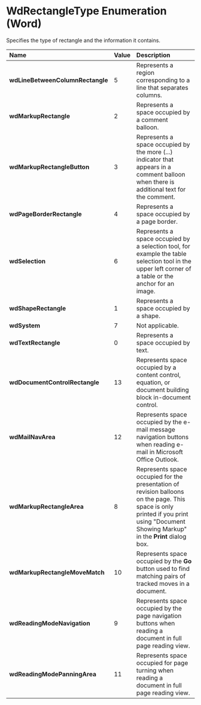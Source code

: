 
# WdRectangleType Enumeration (Word)

Specifies the type of rectangle and the information it contains.



|**Name**|**Value**|**Description**|
|:-----|:-----|:-----|
|**wdLineBetweenColumnRectangle**|5|Represents a region corresponding to a line that separates columns.|
|**wdMarkupRectangle**|2|Represents a space occupied by a comment balloon.|
|**wdMarkupRectangleButton**|3|Represents a space occupied by the more (...) indicator that appears in a comment balloon when there is additional text for the comment.|
|**wdPageBorderRectangle**|4|Represents a space occupied by a page border.|
|**wdSelection**|6|Represents a space occupied by a selection tool, for example the table selection tool in the upper left corner of a table or the anchor for an image.|
|**wdShapeRectangle**|1|Represents a space occupied by a shape.|
|**wdSystem**|7|Not applicable.|
|**wdTextRectangle**|0|Represents a space occupied by text.|
|**wdDocumentControlRectangle**|13|Represents space occupied by a content control, equation, or document building block in-document control.|
|**wdMailNavArea**|12|Represents space occupied by the e-mail message navigation buttons when reading e-mail in Microsoft Office Outlook.|
|**wdMarkupRectangleArea**|8|Represents space occupied for the presentation of revision balloons on the page. This space is only printed if you print using "Document Showing Markup" in the  **Print** dialog box.|
|**wdMarkupRectangleMoveMatch**|10|Represents space occupied by the  **Go** button used to find matching pairs of tracked moves in a document.|
|**wdReadingModeNavigation**|9|Represents space occupied by the page navigation buttons when reading a document in full page reading view.|
|**wdReadingModePanningArea**|11|Represents space occupied for page turning when reading a document in full page reading view.|
